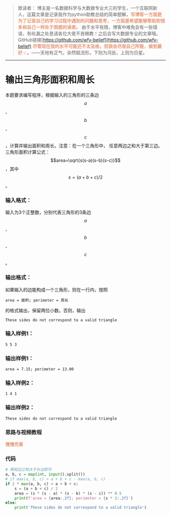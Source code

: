
> 致读者： 博主是一名数据科学与大数据专业大三的学生，一个互联网新人，这篇文章是记录我作为python助教总结的简单题解，**<font color='#e59572'>写博客一方面是为了记录自己的学习过程中遇到的问题和思考，一方面是希望能够帮助到很多和自己一样处于困惑的读者。</font>**
> 由于水平有限，博客中难免会有一些错误，有纰漏之处恳请各位大佬不吝赐教！之后会写大数据专业的文章哦。
> GitHub链接[https://github.com/wfy-belief](https://github.com/wfy-belief)
> **<font color='#e59572'>尽管现在我的水平可能还不太及格，但我会尽我自己所能，做到最好☺</font>**。——天地有正气，杂然赋流形。下则为河岳，上则为日星。
---
# 输出三角形面积和周长
本题要求编写程序，根据输入的三角形的三条边$$a$$、$$b$$、$$c$$，计算并输出面积和周长。注意：在一个三角形中， 任意两边之和大于第三边。三角形面积计算公式：$$area=\sqrt{s(s-a)(s-b)(s-c)}$$，其中$$s=(a+b+c)/2$$。

### 输入格式：

输入为3个正整数，分别代表三角形的3条边$$a$$、$$b$$、$$c$$。

### 输出格式：

如果输入的边能构成一个三角形，则在一行内，按照
```
area = 面积; perimeter = 周长
```
的格式输出，保留两位小数。否则，输出
```
These sides do not correspond to a valid triangle
```

### 输入样例1：
```in
5 5 3
```

### 输出样例1：
```out
area = 7.15; perimeter = 13.00
```

### 输入样例2：
```
1 4 1
```

### 输出样例2：
```
These sides do not correspond to a valid triangle
```
### 思路与视频教程
**<font color='#e59572'>慢慢完善</font>**

### 代码
```python
# 两短边之和大于长边即可
a, b, c = map(int, input().split())
# if max(a, b, c) > a + b + c - max(a, b, c)
if 2 * max(a, b, c) < a + b + c:
    s = (a + b + c) / 2
    area = (s * (s - a) * (s - b) * (s - c)) ** 0.5
    print(f'area = {area:.2f}; perimeter = {s * 2:.2f}')
else:
    print('These sides do not correspond to a valid triangle')

```